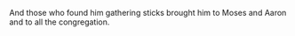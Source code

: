 And those who found him gathering sticks brought him to Moses and Aaron and to all the congregation.
